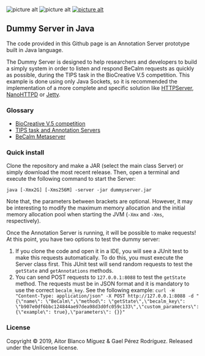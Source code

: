 ![picture alt](https://img.shields.io/badge/Java-1.8-blue.svg "Minimum Java version")
![picture alt](https://img.shields.io/badge/build-passing-brightgreen.svg "Build passing")
[![picture alt](https://img.shields.io/badge/license-unlicense-informational.svg "Unlicense")](https://github.com/abmiguez/dummyServer/blob/master/LICENSE.md)

## Dummy Server in Java ##
The code provided in this Github page is an Annotation Server prototype built in Java language. 

The Dummy Server is designed to help researchers and developers to build a simply system in order to listen and respond 
BeCalm requests as quickly as possible, during the TIPS task in the BioCreative V.5 competition. This example is done using only Java Sockets, so 
it is recommended the implementation of a more complete and specific solution like 
[HTTPServer](https://docs.oracle.com/javase/8/docs/jre/api/net/httpserver/spec/com/sun/net/httpserver/package-summary.html "HTTPServer"), 
[NanoHTTPD](https://github.com/NanoHttpd/nanohttpd "NanoHTTPD") or 
[Jetty](https://www.eclipse.org/jetty/ "Jetty").

### Glossary ###
* [BioCreative V.5 competition](https://biocreative.bioinformatics.udel.edu/resources/publications/bcv5_proceedings "BioCreative V.5 competition")
* [TIPS task and Annotation Servers](https://biocreative.bioinformatics.udel.edu/media/store/files/2017/BioCreative_V5_paper3.pdf "TIPS task and Annotation Servers")
* [BeCalm Metaserver](http://www.becalm.eu/ "BeCalm metaserver")
 
### Quick install ###
Clone the repository and make a JAR (select the main class Server) or simply download the most recent release. Then, open a terminal and execute the following command to start the Server:

`java [-Xmx2G] [-Xms256M] -server -jar dummyserver.jar`

Note that, the parameters between brackets are optional. However, it may be interesting to modify the maximum memory allocation and the initial memory allocation pool when starting the JVM (`-Xmx` and `-Xms`, respectively).

Once the Annotation Server is running, it will be possible to make requests! At this point, you have two options to test the dummy server:

1. If you clone the code and open it in a IDE, you will see a JUnit test to make this requests automatically. To do this, you must execute the Server class first. This JUnit test will send random requests to test the `getState` and `getAnnotations` methods.
2. You can send POST requests to `127.0.0.1:8088` to test the `getState` method. The requests must be in JSON format and it is mandatory to use the correct `becalm_key`. See the following example:
`curl -H "Content-Type: application/json" -X POST http://127.0.0.1:8088 -d "{\"name\": \"BeCalm\",\"method\": \"getState\",\"becalm_key\": \"b907e0df6bbc124844ae97dea98d3d0fc059c133\",\"custom_parameters\": {\"example\": true},\"parameters\": {}}"`

### License ###
Copyright © 2019, Aitor Blanco Míguez & Gael Pérez Rodríguez. Released under the Unlicense license.

